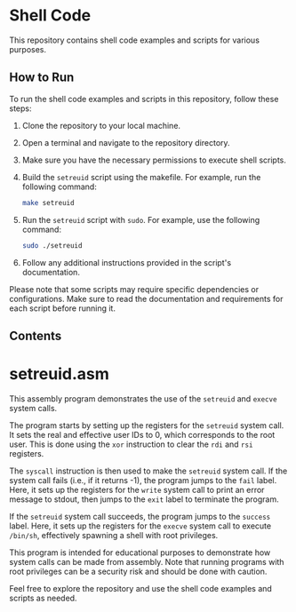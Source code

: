 # Shell Code

This repository contains shell code examples and scripts for various purposes.

## How to Run

To run the shell code examples and scripts in this repository, follow these steps:

1. Clone the repository to your local machine.
2. Open a terminal and navigate to the repository directory.
3. Make sure you have the necessary permissions to execute shell scripts.
4. Build the `setreuid` script using the makefile. For example, run the following command:

    ```bash
    make setreuid
    ```

5. Run the `setreuid` script with `sudo`. For example, use the following command:

    ```bash
    sudo ./setreuid
    ```

6. Follow any additional instructions provided in the script's documentation.

Please note that some scripts may require specific dependencies or configurations. Make sure to read the documentation and requirements for each script before running it.

## Contents

# setreuid.asm

This assembly program demonstrates the use of the `setreuid` and `execve` system calls.

The program starts by setting up the registers for the `setreuid` system call. It sets the real and effective user IDs to 0, which corresponds to the root user. This is done using the `xor` instruction to clear the `rdi` and `rsi` registers.

The `syscall` instruction is then used to make the `setreuid` system call. If the system call fails (i.e., if it returns -1), the program jumps to the `fail` label. Here, it sets up the registers for the `write` system call to print an error message to stdout, then jumps to the `exit` label to terminate the program.

If the `setreuid` system call succeeds, the program jumps to the `success` label. Here, it sets up the registers for the `execve` system call to execute `/bin/sh`, effectively spawning a shell with root privileges.

This program is intended for educational purposes to demonstrate how system calls can be made from assembly. Note that running programs with root privileges can be a security risk and should be done with caution.

Feel free to explore the repository and use the shell code examples and scripts as needed.
